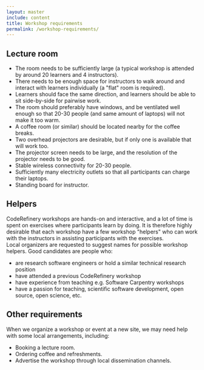 ```yaml
---
layout: master
include: content
title: Workshop requirements 
permalink: /workshop-requirements/
---
```


## Lecture room

- The room needs to be sufficiently large (a typical workshop is attended by
  around 20 learners and 4 instructors).
- There needs to be enough space for instructors to walk around and interact
  with learners individually (a "flat" room is required).
- Learners should face the same direction, and learners should be able to sit
  side-by-side for pairwise work.
- The room should preferably have windows, and be ventilated well enough so
  that 20-30 people (and same amount of laptops) will not make it too warm.
- A coffee room (or similar) should be located nearby for the coffee breaks.
- Two overhead projectors are desirable, but if only one is available that will
  work too.
- The projector screen needs to be large, and the resolution of the projector
  needs to be good.
- Stable wireless connectivity for 20-30 people.
- Sufficiently many electricity outlets so that all participants can charge
  their laptops.
- Standing board for instructor.

## Helpers

CodeRefinery workshops are hands-on and interactive, and a lot of time is 
spent on exercises where participants learn by doing. 
It is therefore highly desirable that each workshop have a few 
workshop "helpers" who can work with the instructors in assisting participants 
with the exercises.   
Local organizers are requested to suggest names for 
possible workshop helpers. Good candidates are people who:
- are research software engineers or hold a similar technical research position
- have attended a previous CodeRefinery workshop
- have experience from teaching e.g. Software Carpentry workshops
- have a passion for teaching, scientific software development, open source, open science, etc.



## Other requirements

When we organize a workshop or event at a new site, we may need help with some local arrangements,
including:

- Booking a lecture room.
- Ordering coffee and refreshments.
- Advertise the workshop through local dissemination channels.
